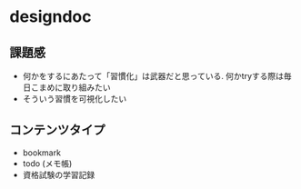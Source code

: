 # designdoc
## 課題感
- 何かをするにあたって「習慣化」は武器だと思っている. 何かtryする際は毎日こまめに取り組みたい
- そういう習慣を可視化したい

## コンテンツタイプ
- bookmark
- todo (メモ帳)
- 資格試験の学習記録
